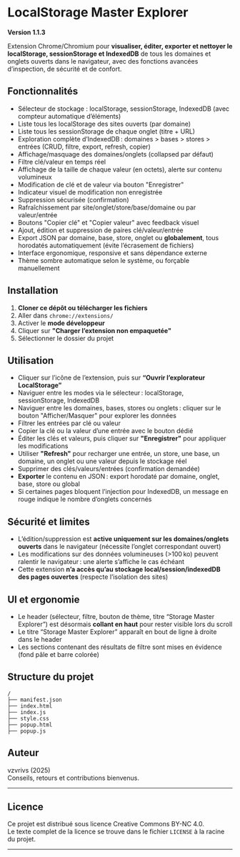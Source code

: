 # LocalStorage Master Explorer

**Version 1.1.3**

Extension Chrome/Chromium pour **visualiser, éditer, exporter et nettoyer le localStorage, sessionStorage et IndexedDB** de tous les domaines et onglets ouverts dans le navigateur, avec des fonctions avancées d’inspection, de sécurité et de confort.

## Fonctionnalités

- Sélecteur de stockage : localStorage, sessionStorage, IndexedDB (avec compteur automatique d’éléments)
- Liste tous les localStorage des sites ouverts (par domaine)
- Liste tous les sessionStorage de chaque onglet (titre + URL)
- Exploration complète d’IndexedDB : domaines > bases > stores > entrées (CRUD, filtre, export, refresh, copier)
- Affichage/masquage des domaines/onglets (collapsed par défaut)
- Filtre clé/valeur en temps réel
- Affichage de la taille de chaque valeur (en octets), alerte sur contenu volumineux
- Modification de clé et de valeur via bouton "Enregistrer"
- Indicateur visuel de modification non enregistrée
- Suppression sécurisée (confirmation)
- Rafraîchissement par site/onglet/store/base/domaine ou par valeur/entrée
- Boutons "Copier clé" et "Copier valeur" avec feedback visuel
- Ajout, édition et suppression de paires clé/valeur/entrée
- Export JSON par domaine, base, store, onglet ou **globalement**, tous horodatés automatiquement (évite l’écrasement de fichiers)
- Interface ergonomique, responsive et sans dépendance externe
- Thème sombre automatique selon le système, ou forçable manuellement

## Installation

1. **Cloner ce dépôt ou télécharger les fichiers**
2. Aller dans `chrome://extensions/`
3. Activer le **mode développeur**
4. Cliquer sur **"Charger l’extension non empaquetée"**
5. Sélectionner le dossier du projet

## Utilisation

- Cliquer sur l’icône de l’extension, puis sur **“Ouvrir l’explorateur LocalStorage”**
- Naviguer entre les modes via le sélecteur : localStorage, sessionStorage, IndexedDB
- Naviguer entre les domaines, bases, stores ou onglets : cliquer sur le bouton "Afficher/Masquer" pour explorer les données
- Filtrer les entrées par clé ou valeur
- Copier la clé ou la valeur d’une entrée avec le bouton dédié
- Éditer les clés et valeurs, puis cliquer sur **"Enregistrer"** pour appliquer les modifications
- Utiliser **"Refresh"** pour recharger une entrée, un store, une base, un domaine, un onglet ou une valeur depuis le stockage réel
- Supprimer des clés/valeurs/entrées (confirmation demandée)
- **Exporter** le contenu en JSON : export horodaté par domaine, onglet, base, store ou global
- Si certaines pages bloquent l’injection pour IndexedDB, un message en rouge indique le nombre d’onglets concernés

## Sécurité et limites

- L’édition/suppression est **active uniquement sur les domaines/onglets ouverts** dans le navigateur (nécessite l’onglet correspondant ouvert)
- Les modifications sur des données volumineuses (>100 ko) peuvent ralentir le navigateur : une alerte s’affiche le cas échéant
- Cette extension **n’a accès qu’au stockage local/session/indexedDB des pages ouvertes** (respecte l’isolation des sites)

## UI et ergonomie

- Le header (sélecteur, filtre, bouton de thème, titre “Storage Master Explorer”) est désormais **collant en haut** pour rester visible lors du scroll
- Le titre “Storage Master Explorer” apparaît en bout de ligne à droite dans le header
- Les sections contenant des résultats de filtre sont mises en évidence (fond pâle et barre colorée)

## Structure du projet

```
/
├── manifest.json
├── index.html
├── index.js
├── style.css
├── popup.html
├── popup.js
```

## Auteur

vzvrivs (2025)  
Conseils, retours et contributions bienvenus.

---

## Licence

Ce projet est distribué sous licence Creative Commons BY-NC 4.0.  
Le texte complet de la licence se trouve dans le fichier `LICENSE` à la racine du projet.

---
